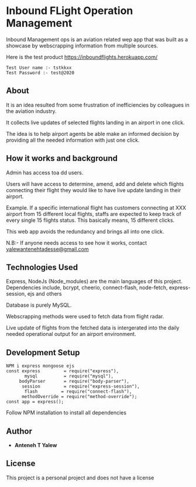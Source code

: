 # Inbound FLight Operation Management

Inbound Management ops is an aviation related wep app that was built as a showcase by webscrapping information from multiple sources.

Here is the test product https://inboundflights.herokuapp.com/

```
Test User name :- tstkkxx
Test Password :- test@2020
```

## About

It is an idea resulted from some frustration of inefficiencies by colleagues in the aviation industry.

It collects live updates of selected flights landing in an airport in one click.

The idea is to help airport agents be able make an informed decision by providing all the needed information with just one click.

## How it works and background

Admin has access toa dd users.

Users will have access to determine, amend, add and delete which flights connecting their flight they would like to have live update landing in their airport.

Example. If a specific international flight has customers connecting at XXX airport from 15 different local flights, staffs are expected to keep track of every single 15 flights status. This basically means, 15 different clicks.

This web app avoids the redundancy and brings all into one click.

N.B:- If anyone needs access to see how it works, contact yalewantenehtadesse@gmail.com

## Technologies Used

Express, NodeJs (Node_modules) are the main languages of this project.
Dependencies include, bcrypt, cheerio, connect-flash, node-fetch, express-session, ejs and others

Database is purely MySQL.

Webscrapping methods were used to fetch data from flight radar.

Live update of flights from the fetched data is intergerated into the daily needed operational output for an airport environment.

## Development Setup

```
NPM i express mongoose ejs
const express         = require("express"),
       mysql          = require("mysql"),
     bodyParser       = require("body-parser"),
      session         = require("express-session"),
       flash         = require("connect-flash"),
      methodOverride = require("method-override");
const app = express();

```

Follow NPM installation to install all dependencies

## Author

- **Anteneh T Yalew**

## License

This project is a personal project and does not have a license
